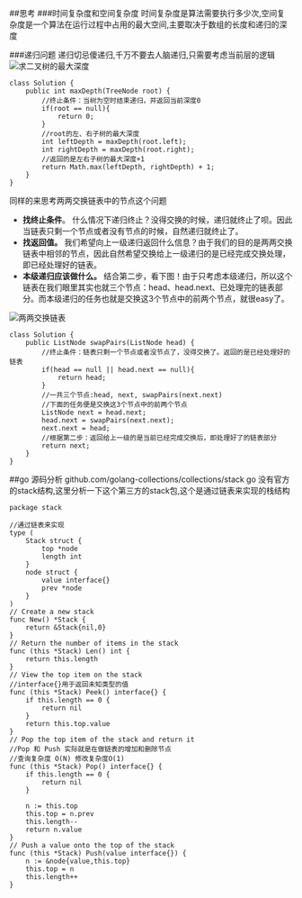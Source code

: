 ##思考
###时间复杂度和空间复杂度
时间复杂度是算法需要执行多少次,空间复杂度是一个算法在运行过程中占用的最大空间,主要取决于数组的长度和递归的深度

###递归问题
递归切忌傻递归,千万不要去人脑递归,只需要考虑当前层的逻辑
![求二叉树的最大深度](https://lylpic.oss-cn-beijing.aliyuncs.com/img/20200123232536.PNG "二叉树")

```
class Solution {
    public int maxDepth(TreeNode root) {
        //终止条件：当树为空时结束递归，并返回当前深度0
        if(root == null){
            return 0;
        }
        //root的左、右子树的最大深度
        int leftDepth = maxDepth(root.left);
        int rightDepth = maxDepth(root.right);
        //返回的是左右子树的最大深度+1
        return Math.max(leftDepth, rightDepth) + 1;
    }
}
```

同样的来思考两两交换链表中的节点这个问题

- **找终止条件**。 什么情况下递归终止？没得交换的时候，递归就终止了呗。因此当链表只剩一个节点或者没有节点的时候，自然递归就终止了。
- **找返回值。** 我们希望向上一级递归返回什么信息？由于我们的目的是两两交换链表中相邻的节点，因此自然希望交换给上一级递归的是已经完成交换处理，即已经处理好的链表。
- **本级递归应该做什么。** 结合第二步，看下图！由于只考虑本级递归，所以这个链表在我们眼里其实也就三个节点：head、head.next、已处理完的链表部分。而本级递归的任务也就是交换这3个节点中的前两个节点，就很easy了。

![两两交换链表](https://lylpic.oss-cn-beijing.aliyuncs.com/img/20200123232642.PNG)

```
class Solution {
    public ListNode swapPairs(ListNode head) {
      	//终止条件：链表只剩一个节点或者没节点了，没得交换了。返回的是已经处理好的链表
        if(head == null || head.next == null){
            return head;
        }
      	//一共三个节点:head, next, swapPairs(next.next)
      	//下面的任务便是交换这3个节点中的前两个节点
        ListNode next = head.next;
        head.next = swapPairs(next.next);
        next.next = head;
      	//根据第二步：返回给上一级的是当前已经完成交换后，即处理好了的链表部分
        return next;
    }
}
```


##go 源码分析 github.com/golang-collections/collections/stack
go 没有官方的stack结构,这里分析一下这个第三方的stack包,这个是通过链表来实现的栈结构
```
package stack

//通过链表来实现
type (
	Stack struct {
		top *node
		length int
	}
	node struct {
		value interface{}
		prev *node
	}	
)
// Create a new stack
func New() *Stack {
	return &Stack{nil,0}
}
// Return the number of items in the stack
func (this *Stack) Len() int {
	return this.length
}
// View the top item on the stack
//interface{}用于返回未知类型的值
func (this *Stack) Peek() interface{} {
	if this.length == 0 {
		return nil
	}
	return this.top.value
}
// Pop the top item of the stack and return it
//Pop 和 Push 实际就是在做链表的增加和删除节点 
//查询复杂度 O(N) 修改复杂度O(1)
func (this *Stack) Pop() interface{} {
	if this.length == 0 {
		return nil
	}
	
	n := this.top
	this.top = n.prev
	this.length--
	return n.value
}
// Push a value onto the top of the stack
func (this *Stack) Push(value interface{}) {
	n := &node{value,this.top}
	this.top = n
	this.length++
}
```
##


